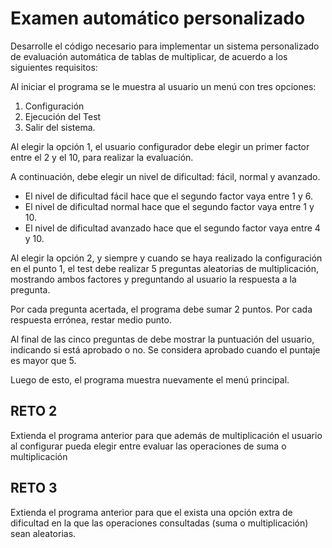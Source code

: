 # Examen automático personalizado

Desarrolle el código necesario para implementar un sistema personalizado de evaluación
automática de tablas de multiplicar, de acuerdo a los siguientes requisitos:

Al iniciar el programa se le muestra al usuario un menú con tres opciones:

1. Configuración
2. Ejecución del Test
3. Salir del sistema.

Al elegir la opción 1, el usuario configurador debe elegir un primer factor entre el 2 y el 10,
para realizar la evaluación.

A continuación, debe elegir un nivel de dificultad: fácil, normal y avanzado.

- El nivel de dificultad fácil hace que el segundo factor vaya entre 1 y 6.
- El nivel de dificultad normal hace que el segundo factor vaya entre 1 y 10.
- El nivel de dificultad avanzado hace que el segundo factor vaya entre 4 y 10.

Al elegir la opción 2, y siempre y cuando se haya realizado la configuración en el punto 1, el test debe realizar 5 preguntas aleatorias de multiplicación, mostrando ambos factores y preguntando al usuario la respuesta a la pregunta.

Por cada pregunta acertada, el programa debe sumar 2 puntos. Por cada respuesta errónea, restar medio punto.

Al final de las cinco preguntas de debe mostrar la puntuación del usuario, indicando si está aprobado o no. Se considera aprobado cuando el puntaje es mayor que 5.

Luego de esto, el programa muestra nuevamente el menú principal.

## RETO 2

Extienda el programa anterior para que además de multiplicación el usuario al configurar pueda elegir entre evaluar las operaciones de suma o multiplicación

## RETO 3

Extienda el programa anterior para que el exista una opción extra de dificultad en la que las operaciones consultadas (suma o multiplicación) sean aleatorias.
